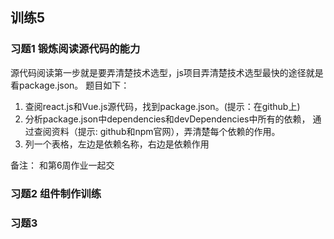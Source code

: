 ## 训练5

### 习题1  锻炼阅读源代码的能力
源代码阅读第一步就是要弄清楚技术选型，js项目弄清楚技术选型最快的途径就是看package.json。 题目如下：

1. 查阅react.js和Vue.js源代码，找到package.json。(提示：在github上)
2. 分析package.json中dependencies和devDependencies中所有的依赖， 通过查阅资料（提示: github和npm官网），弄清楚每个依赖的作用。
3. 列一个表格，左边是依赖名称，右边是依赖作用


备注： 和第6周作业一起交


### 习题2  组件制作训练




### 习题3
